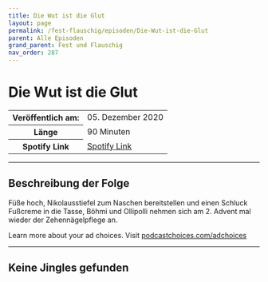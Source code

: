 ```yaml
---
title: Die Wut ist die Glut
layout: page
permalink: /fest-flauschig/episoden/Die-Wut-ist-die-Glut
parent: Alle Episoden
grand_parent: Fest und Flauschig
nav_order: 287
---
```


# Die Wut ist die Glut
<table class="resp-table dcf-table dcf-table-responsive dcf-table-bordered dcf-table-striped dcf-w-100%">
                    <tbody>
                        <tr>
                            <th scope="row">Veröffentlich am:</th>
                            <td data-label="Veröffentlich am:">05. Dezember 2020</td>
                        </tr>
                        <tr>
                            <th scope="row">Länge </th>
                            <td data-label="Länge ">90 Minuten</td>
                        </tr><tr>
                                <th scope="row">Spotify Link</th>
                                <td data-label="Spotify Link"><a href="https://open.spotify.com/episode/71ytI5FA6ikfko6hfUXkOW">Spotify Link</a></td>
                            </tr></tbody>
                </table>

***

## Beschreibung der Folge

<div>
<p>Füße hoch, Nikolausstiefel zum Naschen bereitstellen und einen Schluck Fußcreme in die Tasse, Böhmi und Ollipolli nehmen sich am 2. Advent mal wieder der Zehennägelpflege an.</p><p> </p><p>Learn more about your ad choices. Visit <a href="https://podcastchoices.com/adchoices">podcastchoices.com/adchoices</a></p>  
</div>

***

## Keine Jingles gefunden